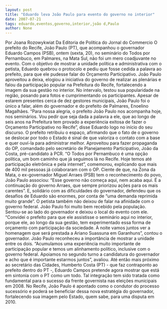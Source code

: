 ```yaml
---
layout: post
title: "Eduardo leva João Paulo para evento do governo no interior"
date: 2007-07-21
tags: eduardo,eventos,governo,interior,joão d,Paulo
author: None
---
```

Por Joana Rozowykwiat
Da Editoria de Pol&iacute;tica do Jornal do Commercio
O prefeito do Recife, Jo&atilde;o Paulo (PT), que acompanhou o governador Eduardo Campos (PSB), ontem (sexta, 20), no semin&aacute;rio do Todos por Pernambuco, em Palmares, na Mata Sul, n&atilde;o foi um mero coadjuvante no evento. 
Com o objetivo de mostrar a unidade pol&iacute;tica e administrativa com o petista, Eduardo quebrou o protocolo e pediu que fosse cedida a palavra ao prefeito, para que ele pudesse falar do Or&ccedil;amento Participativo. 
Jo&atilde;o Paulo aproveitou a deixa, elogiou a iniciativa do governo de realizar as plen&aacute;rias e falou da participa&ccedil;&atilde;o popular na Prefeitura do Recife, fortalecendo a imagem da sua gest&atilde;o no interior. No intervalo, testou sua popularidade na regi&atilde;o, posando para fotos e cumprimentando os participantes. 
Apesar de estarem presentes cerca de dez gestores municipais, Jo&atilde;o Paulo foi o &uacute;nico a falar, al&eacute;m do governador e do prefeito de Palmares, Enoelino Magalh&atilde;es. &ldquo;Para nossa alegria, o prefeito Jo&atilde;o Paulo nos acompanha hoje, nos semin&aacute;rios. Vou pedir que seja dada a palavra a ele, que ao longo de seis anos na Prefeitura tem provado a experi&ecirc;ncia exitosa de fazer o Or&ccedil;amento Participativo no Recife&rdquo;, disse Eduardo logo no in&iacute;cio do seu discurso. 
O prefeito retribuiu o espa&ccedil;o, afirmando que o fato de o governo se deslocar por todo o Estado &eacute; sinal de que valoriza o contato com a base e quer ouv&iacute;-la para administrar melhor. 
Aproveitou para fazer propaganda do OP, comandado pelo secret&aacute;rio de Planejamento Participativo, Jo&atilde;o da Costa, pr&eacute;-candidato &agrave; PCR. &ldquo;O Todos por Pernambuco &eacute; uma op&ccedil;&atilde;o pol&iacute;tica, um bom caminho que j&aacute; seguimos l&aacute; no Recife. Hoje temos at&eacute; participa&ccedil;&atilde;o eletr&ocirc;nica e pela internet&rdquo;, comemorou, explicando que mais de 400 mil pessoas j&aacute; colaboraram com o OP. 
Ciente de que, na Zona da Mata, o ex-governador Miguel Arraes (PSB) tem o reconhecimento do povo, Jo&atilde;o Paulo associou: &ldquo;Esse governo n&atilde;o come&ccedil;a aqui, nem acaba aqui. &Eacute; a continua&ccedil;&atilde;o do governo Arraes, que sempre priorizou a&ccedil;&otilde;es para os mais carentes&rdquo;. 
E, solid&aacute;rio com as dificuldades do governador, defendeu que os desafios de Eduardo s&atilde;o enormes, por conta de &ldquo;uma demanda reprimida muito grande&rdquo;. O petista tamb&eacute;m n&atilde;o deixou de falar na afinidade com o governo federal. 
Jo&atilde;o Paulo foi muito bem recebido pela popula&ccedil;&atilde;o. Sentou-se ao lado do governador e deixou o local do evento com ele. &ldquo;Convidei o prefeito para que ele assistisse o semin&aacute;rio aqui no interior, porque ele, ao longo da sua gest&atilde;o, tem experimentado essa forma de or&ccedil;amento com participa&ccedil;&atilde;o da sociedade. &Agrave; noite vamos juntos ver a homenagem que ser&aacute; prestada a Ariano Suassuna em Garanhuns&rdquo;, contou o governador. 
Jo&atilde;o Paulo reconheceu a import&acirc;ncia de mostrar a unidade entre os dois. &ldquo;Acumulamos uma experi&ecirc;ncia muito importante de participa&ccedil;&atilde;o popular e temos um alinhamento pol&iacute;tico, inclusive com o governo federal. Apoiamos no segundo turno a candidatura do governador e acho que &eacute; importante estarmos juntos&rdquo;, avaliou. 
At&eacute; ent&atilde;o mais pr&oacute;ximo ao secret&aacute;rio das Cidades, Humberto Costa (PT) - que faz contraponto ao prefeito dentro do PT -, Eduardo Campos pretende agora mostrar que est&aacute; em sintonia com o PT como um todo. 
Tal integra&ccedil;&atilde;o tem sido tratada como fundamental para o sucesso da frente governista nas elei&ccedil;&otilde;es municipais em 2008. No Recife, Jo&atilde;o Paulo &eacute; apontado como o condutor do processo sucess&oacute;rio e poder&aacute; se beneficiar dessa nova estrat&eacute;gia do governador, fortalecendo sua imagem pelo Estado, quem sabe, para uma disputa em 2010. 